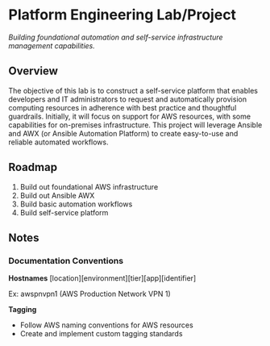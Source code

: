 # Platform Engineering Lab/Project

*Building foundational automation and self-service infrastructure management capabilities.*

## Overview

The objective of this lab is to construct a self-service platform that enables developers and IT administrators to request and automatically provision computing resources in adherence with best practice and thoughtful guardrails. Initially, it will focus on support for AWS resources, with some capabilities for on-premises infrastructure. This project will leverage Ansible and AWX (or Ansible Automation Platform) to create easy-to-use and reliable automated workflows.

## Roadmap

1. Build out foundational AWS infrastructure
1. Build out Ansible AWX
1. Build basic automation workflows
1. Build self-service platform

## Notes
### Documentation Conventions

**Hostnames**
[location][environment][tier][app][identifier]

Ex: awspnvpn1 (AWS Production Network VPN 1)

**Tagging**
- Follow AWS naming conventions for AWS resources
- Create and implement custom tagging standards
